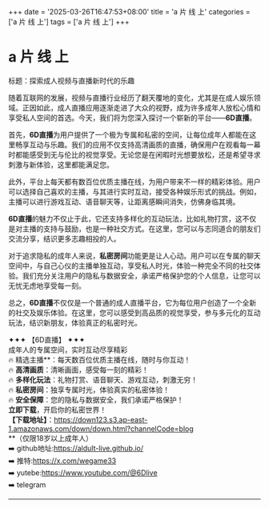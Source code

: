 +++
date = '2025-03-26T16:47:53+08:00'
title = 'a 片 线 上'
categories = ['a 片 线 上']
tags = ['a 片 线 上']
+++

# a 片 线 上

标题：探索成人视频与直播新时代的乐趣

随着互联网的发展，视频与直播行业经历了翻天覆地的变化，尤其是在成人娱乐领域。正因如此，成人直播应用逐渐走进了大众的视野，成为许多成年人放松心情和享受私人空间的首选。今天，我们将为您深入探讨一个崭新的平台——**6D直播**。

首先，**6D直播**为用户提供了一个极为专属和私密的空间，让每位成年人都能在这里畅享互动与乐趣。我们的应用不仅支持高清画质的直播，确保用户在观看每一幕时都能感受到无与伦比的视觉享受。无论您是在闲暇时光想要放松，还是希望寻求刺激与新体验，这里都能满足您。

此外，平台上每天都有数百位优质主播在线，为用户带来不一样的精彩体验。用户可以选择自己喜欢的主播，与其进行实时互动，接受各种娱乐形式的挑战。例如，主播可以进行游戏互动、语音聊天等，让距离感瞬间消失，仿佛身临其境。

**6D直播**的魅力不仅止于此，它还支持多样化的互动玩法，比如礼物打赏，这不仅是对主播的支持与鼓励，也是一种社交方式。在这里，您可以与志同道合的朋友们交流分享，结识更多志趣相投的人。

对于追求隐私的成年人来说，**私密房间**功能更是让人心动。用户可以在专属的聊天空间中，与自己心仪的主播单独互动，享受私人时光，体验一种完全不同的社交体验。我们充分关注用户的隐私与数据安全，承诺严格保护您的个人信息，让您可以无忧无虑地享受每一刻。

总之，**6D直播**不仅仅是一个普通的成人直播平台，它为每位用户创造了一个全新的社交及娱乐体验。在这里，您可以感受到高品质的视觉享受，参与多元化的互动玩法，结识新朋友，体验真正的私密时光。

✦✦✦ 【6D直播】 ✦✦✦  
成年人的专属空间，实时互动尽享精彩  
🔥 精选主播**：每天数百位优质主播在线，随时与你互动！  
🔥 **高清画质**：清晰画面，感受每一刻的精彩！  
🔥 **多样化玩法**：礼物打赏、语音聊天、游戏互动，刺激无穷！  
🔥 **私密房间**：独享专属时光，体验真实的私密体验！  
🔥 **安全保障**：您的隐私与数据安全，我们承诺严格保护！  
**立即下载**，开启你的私密世界！  
**【下载地址】**：https://down123.s3.ap-east-1.amazonaws.com/down/down.html?channelCode=blog  
**（仅限18岁以上成年人）  
➡️ github地址:https://aldult-live.github.io/  
➡️ 推特:https://x.com/wegame33  
➡️ yutebe:https://www.youtube.com/@6Dlive  
➡️ telegram

---
